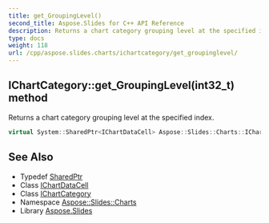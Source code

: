 ```yaml
---
title: get_GroupingLevel()
second_title: Aspose.Slides for C++ API Reference
description: Returns a chart category grouping level at the specified index.
type: docs
weight: 118
url: /cpp/aspose.slides.charts/ichartcategory/get_groupinglevel/
---
```

## IChartCategory::get_GroupingLevel(int32_t) method


Returns a chart category grouping level at the specified index.

```cpp
virtual System::SharedPtr<IChartDataCell> Aspose::Slides::Charts::IChartCategory::get_GroupingLevel(int32_t level)=0
```

## See Also

* Typedef [SharedPtr](../../system/sharedptr/)
* Class [IChartDataCell](../ichartdatacell/)
* Class [IChartCategory](./)
* Namespace [Aspose::Slides::Charts](../)
* Library [Aspose.Slides](../../)